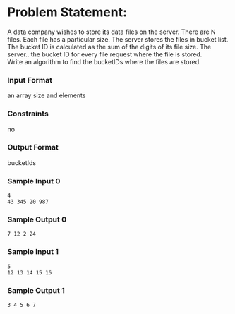 # Problem Statement:

A data company wishes to store its data files on the server. There are N files. Each file has a particular size. The server stores the files in bucket list. The bucket ID is calculated as the sum of the digits of its file size. The server.. the bucket ID for every file request where the file is stored.<br>
Write an algorithm to find the bucketIDs where the files are stored.

### Input Format

an array size and elements

### Constraints

no

### Output Format

bucketIds

### Sample Input 0
```
4
43 345 20 987
```
### Sample Output 0
```
7 12 2 24
```
### Sample Input 1
```
5
12 13 14 15 16
```
### Sample Output 1
```
3 4 5 6 7
```
